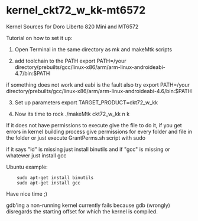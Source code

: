# kernel_ckt72_w_kk-mt6572
 Kernel Sources for Doro Liberto 820 Mini and MT6572


Tutorial on how to set it up:

1. Open Terminal in the same directory as mk and makeMtk scripts

2. add toolchain to the PATH
         export PATH=/your directory/prebuilts/gcc/linux-x86/arm/arm-linux-androideabi-4.7/bin:$PATH

if something does not work and eabi is the fault also try
         export PATH=/your directory/prebuilts/gcc/linux-x86/arm/arm-linux-androideabi-4.6/bin:$PATH

3. Set up parameters
         export TARGET_PRODUCT=ckt72_w_kk

4. Now its time to rock
        ./makeMtk ckt72_w_kk n k

If it does not have permissions to execute give the file to do it, if you get errors in kernel building process give permissions for every folder and file in the folder or just execute GrantPerms.sh script with sudo

if it says "ld" is missing just install binutils and if "gcc" is missing or whatewer just install gcc

   Ubuntu example:

        sudo apt-get install binutils
        sudo apt-get install gcc

Have nice time ;)


   gdb'ing a non-running kernel currently fails because gdb (wrongly)
   disregards the starting offset for which the kernel is compiled.
